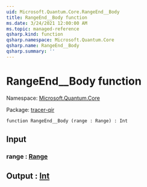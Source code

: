 ```yaml
---
uid: Microsoft.Quantum.Core.RangeEnd__Body
title: RangeEnd__Body function
ms.date: 3/24/2021 12:00:00 AM
ms.topic: managed-reference
qsharp.kind: function
qsharp.namespace: Microsoft.Quantum.Core
qsharp.name: RangeEnd__Body
qsharp.summary: ''
---
```


# RangeEnd__Body function

Namespace: [Microsoft.Quantum.Core](xref:Microsoft.Quantum.Core)

Package: [tracer-qir](https://nuget.org/packages/tracer-qir)




```qsharp
function RangeEnd__Body (range : Range) : Int
```


## Input

### range : [Range](xref:microsoft.quantum.lang-ref.range)





## Output : [Int](xref:microsoft.quantum.lang-ref.int)

